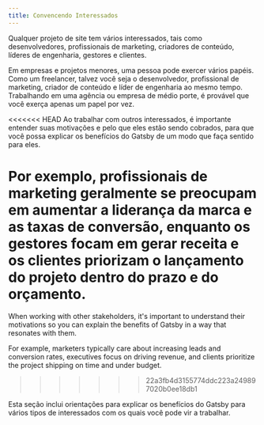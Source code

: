 ```yaml
---
title: Convencendo Interessados
---
```


Qualquer projeto de site tem vários interessados, tais como desenvolvedores, profissionais de marketing, criadores de conteúdo, líderes de engenharia, gestores e clientes.

Em empresas e projetos menores, uma pessoa pode exercer vários papéis. Como um freelancer, talvez você seja o desenvolvedor, profissional de marketing, criador de conteúdo e líder de engenharia ao mesmo tempo. Trabalhando em uma agência ou empresa de médio porte, é provável que você exerça apenas um papel por vez.

<<<<<<< HEAD
Ao trabalhar com outros interessados, é importante entender suas motivações e pelo que eles estão sendo cobrados, para que você possa explicar os benefícios do Gatsby de um modo que faça sentido para eles.

Por exemplo, profissionais de marketing geralmente se preocupam em aumentar a liderança da marca e as taxas de conversão, enquanto os gestores focam em gerar receita e os clientes priorizam o lançamento do projeto dentro do prazo e do orçamento.
=======
When working with other stakeholders, it's important to understand their motivations so you can explain the benefits of Gatsby in a way that resonates with them.

For example, marketers typically care about increasing leads and conversion rates, executives focus on driving revenue, and clients prioritize the project shipping on time and under budget.
>>>>>>> 22a3fb4d3155774ddc223a249897020b0ee18db1

Esta seção inclui orientações para explicar os benefícios do Gatsby para vários tipos de interessados com os quais você pode vir a trabalhar.

<GuideList slug={props.slug} />
